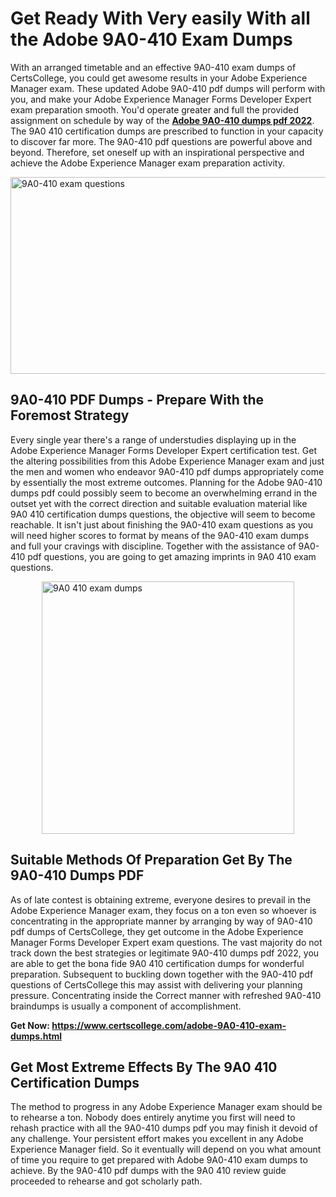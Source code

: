 <h1><strong>Get Ready With Very easily With all the Adobe 9A0-410 Exam Dumps&nbsp;</strong></h1>
<p><span style="font-weight: 400;">With an arranged timetable and an effective  9A0-410 exam dumps of CertsCollege, you could get awesome results in your Adobe Experience Manager exam. These updated Adobe 9A0-410 pdf dumps will perform with you, and make your Adobe Experience Manager Forms Developer Expert exam preparation smooth. You'd operate greater and full the provided assignment on schedule by way of the <strong><a href="https://www.certscollege.com/adobe-9A0-410-exam-dumps.html">Adobe 9A0-410 dumps pdf 2022</a></strong>. The 9A0 410 certification dumps are prescribed to function in your capacity to discover far more. The  9A0-410 pdf questions are powerful above and beyond. Therefore, set oneself up with an inspirational perspective and achieve the Adobe Experience Manager exam preparation activity.&nbsp;</span></p>
<p><span style="font-weight: 400;"><img style="display: block; margin-left: auto; margin-right: auto;" src="https://i.ibb.co/CPDK3ps/Yellow-and-Blue-Initiative-Blog-Banner.png" alt="9A0-410 exam questions" width="559" height="315" /></span></p>
<h2><strong>9A0-410 PDF Dumps - Prepare With the Foremost Strategy</strong></h2>
<p><span style="font-weight: 400;">Every single year there's a range of understudies displaying up in the Adobe Experience Manager Forms Developer Expert certification test. Get the altering possibilities from this Adobe Experience Manager exam and just the men and women who endeavor 9A0-410 pdf dumps appropriately come by essentially the most extreme outcomes. Planning for the Adobe 9A0-410 dumps pdf could possibly seem to become an overwhelming errand in the outset yet with the correct direction and suitable evaluation material like 9A0 410 certification dumps questions, the objective will seem to become reachable. It isn't just about finishing the 9A0-410 exam questions as you will need higher scores to format by means of the 9A0-410 exam dumps and full your cravings with discipline. Together with the assistance of 9A0-410 pdf questions, you are going to get amazing imprints in 9A0 410 exam questions.</span></p>
<p><span style="font-weight: 400;"><a href="https://tinyurl.com/4839cc8t"><img style="display: block; margin-left: auto; margin-right: auto;" src="https://i.ibb.co/9tMrhdY/Teacher-Appreciation-Invitation.png" alt="9A0 410 exam dumps " width="404" height="404" /></a></span></p>
<h2><strong>Suitable Methods Of Preparation Get By The 9A0-410 Dumps PDF</strong></h2>
<p><span style="font-weight: 400;">As of late contest is obtaining extreme, everyone desires to prevail in the Adobe Experience Manager exam, they focus on a ton even so whoever is concentrating in the appropriate manner by arranging by way of 9A0-410 pdf dumps of CertsCollege, they get outcome in the Adobe Experience Manager Forms Developer Expert exam questions. The vast majority do not track down the best strategies or legitimate 9A0-410 dumps pdf 2022, you are able to get the bona fide 9A0 410 certification dumps for wonderful preparation. Subsequent to buckling down together with the  9A0-410 pdf questions of CertsCollege this may assist with delivering your planning pressure. Concentrating inside the Correct manner with refreshed 9A0-410 braindumps is usually a component of accomplishment.</span></p>
<p><span style="font-weight: 400;"><strong>Get Now: <a href="https://www.certscollege.com/adobe-9A0-410-exam-dumps.html">https://www.certscollege.com/adobe-9A0-410-exam-dumps.html</a></strong></span></p>
<h2><strong>Get Most Extreme Effects By The 9A0 410 Certification Dumps</strong></h2>
<p><span style="font-weight: 400;">The method to progress in any Adobe Experience Manager exam should be to rehearse a ton. Nobody does entirely anytime you first will need to rehash practice with all the 9A0-410 dumps pdf you may finish it devoid of any challenge. Your persistent effort makes you excellent in any Adobe Experience Manager field. So it eventually will depend on you what amount of time you require to get prepared with Adobe 9A0-410 exam dumps to achieve. By the 9A0-410 pdf dumps with the 9A0 410 review guide proceeded to rehearse and got scholarly path.</span></p>
